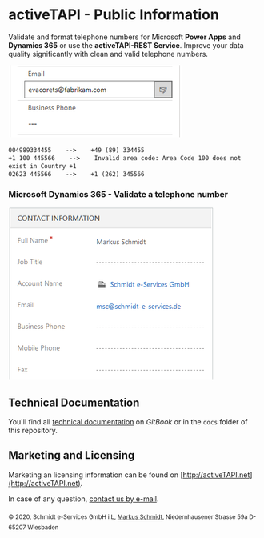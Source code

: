 # activeTAPI - Public Information

Validate and format telephone numbers for Microsoft **Power Apps** and **Dynamics 365** or use the **activeTAPI-REST Service**. Improve your data quality significantly with clean and valid telephone numbers.

![fabrikamOnline](./README.assets/fabrikamonline-1577111365175.gif)

```text
004989334455    -->    +49 (89) 334455
+1 100 445566    -->    Invalid area code: Area Code 100 does not exist in Country +1
02623 445566    -->    +1 (262) 345566
```

### Microsoft Dynamics 365 - Validate a telephone number

![contactFormatNumber02](./README.assets/contactformatnumber02.gif)

## Technical Documentation

You'll find all [technical documentation](https://docs.activetapi.net/) on *GitBook* or in the `docs` folder of this repository.

## Marketing and Licensing

Marketing an licensing information can be found on [http://activeTAPI.net](http://activeTAPI.net).

In case of any question, [contact us by e-mail](mailto:support@activeTAPI.net).

<sub>© 2020, Schmidt e-Services GmbH i.L, [Markus Schmidt](http://markusschmidt.pro), Niedernhausener Strasse 59a D-65207 Wiesbaden</sub>





